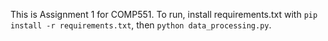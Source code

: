 This is Assignment 1 for COMP551. 
To run, install requirements.txt with ``` pip install -r requirements.txt ```, then ```python data_processing.py```. 
